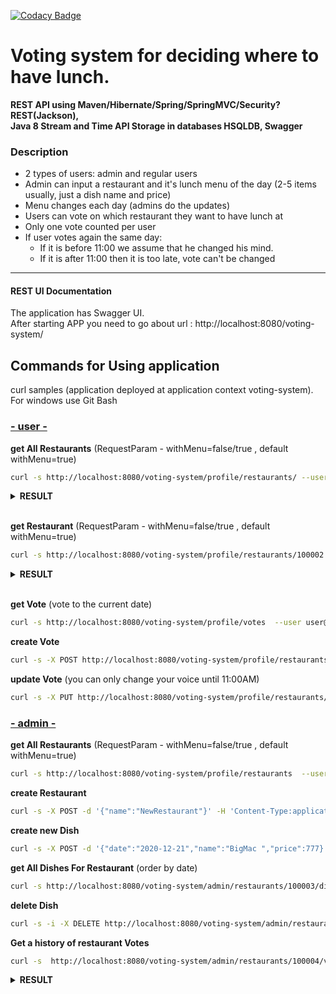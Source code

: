 [![Codacy Badge](https://app.codacy.com/project/badge/Grade/a4b79bfd96ce4a0e96b145af99eaf95b)](https://www.codacy.com/gh/DmitryPodkutin/voting_system/dashboard?utm_source=github.com&amp;utm_medium=referral&amp;utm_content=DmitryPodkutin/voting_system&amp;utm_campaign=Badge_Grade)
# Voting system for deciding where to have lunch.

**REST API using Maven/Hibernate/Spring/SpringMVC/Security?REST(Jackson),  
Java 8 Stream and Time API Storage in databases HSQLDB, Swagger**

### Description

 * 2 types of users: admin and regular users
 * Admin can input a restaurant and it's lunch menu of the day (2-5 items usually, just a dish name and price)
 * Menu changes each day (admins do the updates)
 * Users can vote on which restaurant they want to have lunch at
 * Only one vote counted per user
 * If user votes again the same day:
    - If it is before 11:00 we assume that he changed his mind.
    - If it is after 11:00 then it is too late, vote can't be changed
------
#### REST UI Documentation
The application has Swagger UI.  
After starting APP you need to go about url : http://localhost:8080/voting-system/

## Commands for Using application
curl samples (application deployed at application context voting-system).
For windows use Git Bash


<b><h3><ins>- user -</ins></h3></b>

**get All Restaurants** (RequestParam - withMenu=false/true , default withMenu=true)

```sh
curl -s http://localhost:8080/voting-system/profile/restaurants/ --user user@yandex.ru:password
```
<b>
<details>
<summary><b>RESULT</b></summary>
<pre>

[
    {
        "id": 100003,
        "name": "Colonies"
    },
    {
        "id": 100002,
        "name": "Debasus"
    },
    {
        "id": 100004,
        "name": "The Lounge Cafe"
    }
]
</pre>
</details>
</b>
<br>

**get Restaurant** (RequestParam - withMenu=false/true , default withMenu=true)

```sh
curl -s http://localhost:8080/voting-system/profile/restaurants/100002  --user user@yandex.ru:password
```
<b>
<details>
<summary><b>RESULT</b></summary>
<pre>

{
        "id": 100002,
        "menu": [
            {
                "date": "2020-12-22",
                "id": 100005,
                "name": "Bear",
                "price": 120
            },
            {
                "date": "2020-12-22",
                "id": 100006,
                "name": "Garlic bread",
                "price": 670
            },
            {
                "date": "2020-12-22",
                "id": 100007,
                "name": "BBQ ribs",
                "price": 340
            }
        ],
        "name": "Debasus"
    }
</pre>
</details>
</b>
<br>

**get Vote** (vote to the current date)
```sh
curl -s http://localhost:8080/voting-system/profile/votes  --user user@yandex.ru:password
```
**create Vote**  
```sh
curl -s -X POST http://localhost:8080/voting-system/profile/restaurants/100003/votes  --user user@yandex.ru:password
```
**update Vote** (you can only change your voice until 11:00AM)
```sh
curl -s -X PUT http://localhost:8080/voting-system/profile/restaurants/100004/votes/100019  --user user@yandex.ru:password
```

<b><h3><ins>- admin -</ins></h3></b>

**get All Restaurants** (RequestParam - withMenu=false/true , default withMenu=true)
```sh
curl -s http://localhost:8080/voting-system/profile/restaurants  --user admin@gmail.com:admin
```
**create Restaurant**
```sh
curl -s -X POST -d '{"name":"NewRestaurant"}' -H 'Content-Type:application/json;charset=UTF-8' http://localhost:8080/voting-system/admin/restaurants --user admin@gmail.com:admin
```

**create new Dish**
```sh
curl -s -X POST -d '{"date":"2020-12-21","name":"BigMac ","price":777}' -H 'Content-Type:application/json;charset=UTF-8' http://localhost:8080/voting-system/admin/restaurants/100003/dishes --user admin@gmail.com:admin
```

**get All Dishes For Restaurant** (order by date)
```sh
curl -s http://localhost:8080/voting-system/admin/restaurants/100003/dishes --user admin@gmail.com:admin
```
**delete Dish**
```sh
curl -s -i -X DELETE http://localhost:8080/voting-system/admin/restaurants/100003/dishes/100010  --user admin@gmail.com:admin
```

**Get a history of restaurant Votes**

```sh
curl -s  http://localhost:8080/voting-system/admin/restaurants/100004/votes --user admin@gmail.com:admin
```

<b>
<details>
<summary><b>RESULT</b></summary>
<pre>

{
      "date": "2020-10-19",
      "id": 100015,
      "restaurant": {
          "id": 100004,
          "name": "The Lounge Cafe"
      }
  },
  {
      "date": "2020-10-23",
      "id": 100014,
      "restaurant": {
          "id": 100004,
          "name": "The Lounge Cafe"
      }
  },
  {
      "date": "2020-11-09",
      "id": 100017,
      "restaurant": {
          "id": 100004,
          "name": "The Lounge Cafe"
      }
  }
</pre>
</details>
</b>
<br>
